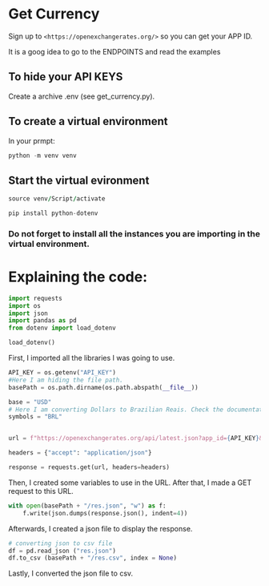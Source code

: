 # Get Currency

Sign up to `<https://openexchangerates.org/>` so you can get your APP ID.

It is a goog idea to go to the ENDPOINTS and read the examples

## To hide your API KEYS

Create a archive .env (see get_currency.py).

## To create a virtual environment
In your prmpt:

```python
python -m venv venv
```
## Start the virtual evironment

```for windows
source venv/Script/activate
```

```python
pip install python-dotenv
```

### Do not forget to install all the instances you are importing in the virtual environment.

# Explaining the code:
```python
import requests
import os 
import json
import pandas as pd
from dotenv import load_dotenv

load_dotenv()
```
First, I imported all the libraries I was going to use. 

```python
API_KEY = os.getenv("API_KEY")
#Here I am hiding the file path.
basePath = os.path.dirname(os.path.abspath(__file__))

base = "USD"
# Here I am converting Dollars to Brazilian Reais. Check the documentation to see what kind of rates you would need.
symbols = "BRL"


url = f"https://openexchangerates.org/api/latest.json?app_id={API_KEY}&base={base}&symbols={symbols}&prettyprint=false&show_alternative=false"

headers = {"accept": "application/json"}

response = requests.get(url, headers=headers)
```
Then, I created some variables to use in the URL. After that, I made a GET request to this URL.

```python
with open(basePath + "/res.json", "w") as f:
    f.write(json.dumps(response.json(), indent=4))

```
Afterwards, I created a json file to display the response.

```python
# converting json to csv file
df = pd.read_json ("res.json")
df.to_csv (basePath + "/res.csv", index = None)
```

Lastly, I converted the json file to csv.
